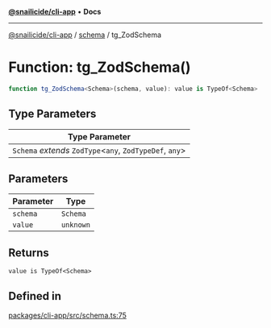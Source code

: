 [**@snailicide/cli-app**](../../../README.md) • **Docs**

---

[@snailicide/cli-app](../../../README.md) / [schema](../README.md) / tg_ZodSchema

# Function: tg_ZodSchema()

```ts
function tg_ZodSchema<Schema>(schema, value): value is TypeOf<Schema>
```

## Type Parameters

| Type Parameter                                             |
| ---------------------------------------------------------- |
| `Schema` _extends_ `ZodType`\<`any`, `ZodTypeDef`, `any`\> |

## Parameters

| Parameter | Type      |
| --------- | --------- |
| `schema`  | `Schema`  |
| `value`   | `unknown` |

## Returns

`value is TypeOf<Schema>`

## Defined in

[packages/cli-app/src/schema.ts:75](https://github.com/gbtunney/snailicide-monorepo/blob/master/packages/cli-app/src/schema.ts#L75)
